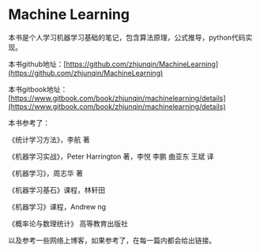 # Machine Learning

本书是个人学习机器学习基础的笔记，包含算法原理，公式推导，python代码实现。

本书github地址：[https://github.com/zhjunqin/MachineLearning](https://github.com/zhjunqin/MachineLearning)

本书gitbook地址：[https://www.gitbook.com/book/zhjunqin/machinelearning/details](https://www.gitbook.com/book/zhjunqin/machinelearning/details)

本书参考了：

《统计学习方法》，李航 著

《机器学习实战》，Peter Harrington 著，李悦 李鹏 曲亚东 王斌 译

《机器学习》，周志华 著

《机器学习基石》课程，林轩田

《机器学习》课程，Andrew ng

《概率论与数理统计》 高等教育出版社

以及参考一些网络上博客，如果参考了，在每一篇内都会给出链接。

